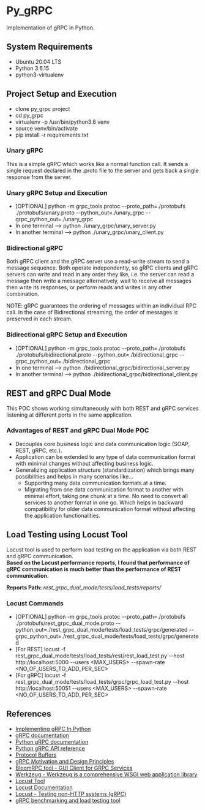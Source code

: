 # Py_gRPC

Implementation of gRPC in Python.

## System Requirements

- Ubuntu 20.04 LTS
- Python 3.6.15
- python3-virtualenv

## Project Setup and Execution

- clone py_grpc project
- cd py_grpc
- virtualenv -p /usr/bin/python3.6 venv
- source venv/bin/activate
- pip install -r requirements.txt

### Unary gRPC

This is a simple gRPC which works like a normal function call. It sends a single request declared in the .proto file to the server and gets back a single response from the server.

### Unary gRPC Setup and Execution

- [OPTIONAL] python -m grpc_tools.protoc --proto_path=./protobufs ./protobufs/unary.proto --python_out=./unary_grpc --grpc_python_out=./unary_grpc
- In one terminal --> python ./unary_grpc/unary_server.py
- In another terminal --> python ./unary_grpc/unary_client.py

### Bidirectional gRPC

Both gRPC client and the gRPC server use a read-write stream to send a message sequence. Both operate independently, so gRPC clients and gRPC servers can write and read in any order they like, i.e. the server can read a message then write a message alternatively, wait to receive all messages then write its responses, or perform reads and writes in any other combination.

NOTE: gRPC guarantees the ordering of messages within an individual RPC call. In the case of Bidirectional streaming, the order of messages is preserved in each stream.

### Bidirectional gRPC Setup and Execution

- [OPTIONAL] python -m grpc_tools.protoc --proto_path=./protobufs ./protobufs/bidirectional.proto --python_out=./bidirectional_grpc --grpc_python_out=./bidirectional_grpc
- In one terminal --> python ./bidirectional_grpc/bidirectional_server.py
- In another terminal --> python ./bidirectional_grpc/bidirectional_client.py

## REST and gRPC Dual Mode

This POC shows working simultaneously with both REST and gRPC services listening at different ports in the same application.

### Advantages of REST and gRPC Dual Mode POC

- Decouples core business logic and data communication logic (SOAP, REST, gRPC, etc.).
- Application can be extended to any type of data communication format with minimal changes without affecting business logic.
- Generalizing application structure (standardization) which brings many possibilities and helps in many scenarios like...
  - Supporting many data communication formats at a time.
  - Migrating from one data communication format to another with minimal effort, taking one chunk at a time. No need to convert all services to another format in one go. Which helps in backward compatibility for older data communication format without affecting the application functionalities.

## Load Testing using Locust Tool

Locust tool is used to perform load testing on the application via both REST and gRPC communication.  
**Based on the Locust performance reports, I found that performance of gRPC communication is much better than the performance of REST communication.**  

**Reports Path:** *rest_grpc_dual_mode/tests/load_tests/reports/*

### Locust Commands

- [OPTIONAL] python -m grpc_tools.protoc --proto_path=./protobufs ./protobufs/rest_grpc_dual_mode.proto --python_out=./rest_grpc_dual_mode/tests/load_tests/grpc/generated --grpc_python_out=./rest_grpc_dual_mode/tests/load_tests/grpc/generated
- [For REST] locust -f rest_grpc_dual_mode/tests/load_tests/rest/rest_load_test.py --host http://localhost:5000 --users <MAX_USERS> --spawn-rate <NO_OF_USERS_TO_ADD_PER_SEC>
- [For gRPC] locust -f rest_grpc_dual_mode/tests/load_tests/grpc/grpc_load_test.py --host http://localhost:50051 --users <MAX_USERS> --spawn-rate <NO_OF_USERS_TO_ADD_PER_SEC>

## References

- [Implementing gRPC In Python](https://www.velotio.com/engineering-blog/grpc-implementation-using-python)
- [gRPC documentation](https://grpc.io/docs/what-is-grpc/)
- [Python gRPC documentation](https://grpc.io/docs/languages/python/)
- [Python gRPC API reference](https://grpc.github.io/grpc/python/)
- [Protocol Buffers](https://developers.google.com/protocol-buffers)
- [gRPC Motivation and Design Principles](https://www.grpc.io/blog/principles/)
- [BloomRPC tool - GUI Client for GRPC Services](https://appimage.github.io/BloomRPC/)
- [Werkzeug - Werkzeug is a comprehensive WSGI web application library](https://werkzeug.palletsprojects.com/en/2.0.x/)
- [Locust Tool](https://locust.io/)
- [Locust Documentation](http://docs.locust.io/en/stable/#)
- [Locust - Testing non-HTTP systems (gRPC)](https://docs.locust.io/en/latest/testing-other-systems.html#)
- [gRPC benchmarking and load testing tool](https://ghz.sh/)

